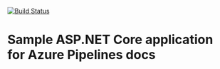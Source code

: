 [![Build Status](https://kristiakanchev.visualstudio.com/EC/_apis/build/status/EC-ASP.NET%20Core-CI?branchName=master)](https://kristiakanchev.visualstudio.com/EC/_build/latest?definitionId=4&branchName=master)
# Sample ASP.NET Core application for Azure Pipelines docs